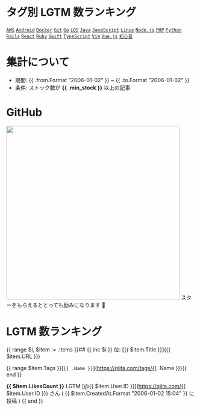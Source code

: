 # タグ別 LGTM 数ランキング

[`AWS`](https://qiita.com/items/e24b6279326a462d456c) [`Android`](https://qiita.com/items/8b3af051428d746f26c5) [`Docker`](https://qiita.com/items/ae11fca7d2eba445b037) [`Git`](https://qiita.com/items/74eacdbf363e260981c3) [`Go`](https://qiita.com/items/49d4537d95f878b3e91a) [`iOS`](https://qiita.com/items/e61a29a383d0403e92fc) [`Java`](https://qiita.com/items/4c3f84836bfdbb137226) [`JavaScript`](https://qiita.com/items/eaa7ac5b62a0a723edbb) [`Linux`](https://qiita.com/items/362e81e53c3f9dee22f1) [`Node.js`](https://qiita.com/items/66ed7ad8f7c9673e9d50) [`PHP`](https://qiita.com/items/3318cbdbc45c6ebd4014) [`Python`](https://qiita.com/items/9d7f2ffeafb36cf59a77) [`Rails`](https://qiita.com/items/93b9e7f7d143e9ce650e) [`React`](https://qiita.com/items/f9712f8acace22815b99) [`Ruby`](https://qiita.com/items/72c3d2e896bdc3e1a6b3) [`Swift`](https://qiita.com/items/e2b6f0645e29f0e2b761) [`TypeScript`](https://qiita.com/items/25b7c0870afa6d41d19b) [`Vim`](https://qiita.com/items/f5361177baef95e447d1) [`Vue.js`](https://qiita.com/items/2774e02c6eea5c830d99) [`初心者`](https://qiita.com/items/402899ec543aff109505)

# 集計について

- 期間: {{ .from.Format "2006-01-02" }} ~ {{ .to.Format "2006-01-02" }}
- 条件: ストック数が **{{ .min_stock }}** 以上の記事

# GitHub

<a href="https://github.com/koki-develop/qiita-lgtm-ranking"><img src="https://github-link-card.s3.ap-northeast-1.amazonaws.com/koki-develop/qiita-lgtm-ranking.png" width="460px"></a>
スターをもらえるととっても励みになります :bow:

# LGTM 数ランキング

{{ range $i, $item := .items }}## {{ inc $i }} 位: [{{ $item.Title }}]({{ $item.URL }})

{{ range $item.Tags }}[`{{ .Name }}`](https://qiita.com/tags/{{ .Name }}){{ end }}

**{{ $item.LikesCount }}** LGTM
[@{{ $item.User.ID }}](https://qiita.com/{{ $item.User.ID }}) さん ( {{ $item.CreatedAt.Format "2006-01-02 15:04" }} に投稿 )
{{ end }}
